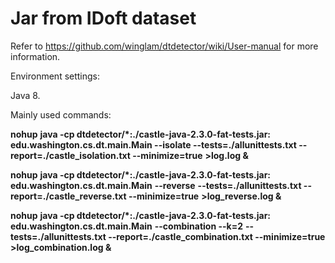 # Jar from IDoft dataset
Refer to https://github.com/winglam/dtdetector/wiki/User-manual for more information.

Environment settings:

Java 8.

Mainly used commands:

**nohup** **java -cp dtdetector/\*:./castle-java-2.3.0-fat-tests.jar: edu.washington.cs.dt.main.Main --isolate --tests=./allunittests.txt --report=./castle_isolation.txt --minimize=true** **>log.log &**

**nohup** **java -cp dtdetector/\*:./castle-java-2.3.0-fat-tests.jar: edu.washington.cs.dt.main.Main** **--reverse** **--tests=./allunittests.txt --report=./castle_reverse.txt --minimize=true** **>log_reverse.log &**

**nohup** **java -cp dtdetector/\*:./castle-java-2.3.0-fat-tests.jar: edu.washington.cs.dt.main.Main** **--combination --k=2** **--tests=./allunittests.txt --report=./castle_combination.txt --minimize=true** **>log_combination.log &**
